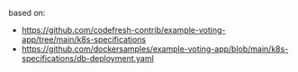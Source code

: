 based on: <br>
- https://github.com/codefresh-contrib/example-voting-app/tree/main/k8s-specifications
- https://github.com/dockersamples/example-voting-app/blob/main/k8s-specifications/db-deployment.yaml
